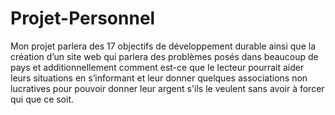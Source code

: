 # Projet-Personnel
Mon projet parlera des 17 objectifs de développement durable ainsi que la création d’un site web qui parlera des problèmes posés dans beaucoup de pays et additionnellement comment est-ce que le lecteur pourrait aider leurs situations en s’informant et leur donner quelques associations non lucratives pour pouvoir donner leur argent s'ils le veulent sans avoir à forcer qui que ce soit.

